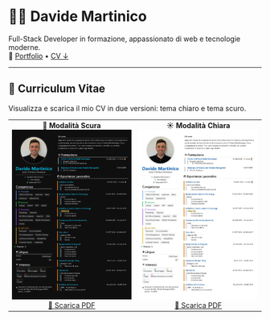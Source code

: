 # 👨‍💻 Davide Martinico

Full-Stack Developer in formazione, appassionato di web e tecnologie moderne.  
🔗 [Portfolio](https://davide-martinico-portfolio.netlify.app/) • [CV ↓](#-curriculum-vitae)

---

## 📄 Curriculum Vitae

Visualizza e scarica il mio CV in due versioni: tema chiaro e tema scuro.

<table>
  <tr>
    <td align="center">
      <strong>🌙 Modalità Scura</strong><br/>
      <a href="./cv-dark.pdf">
        <img src="./preview-dark.jpg" alt="Anteprima CV Scuro" width="300"/>
      </a><br/>
      <a href="./cv-dark.pdf">📄 Scarica PDF</a>
    </td>
    <td align="center">
      <strong>☀️ Modalità Chiara</strong><br/>
      <a href="./cv-light.pdf">
        <img src="./preview-light.jpg" alt="Anteprima CV Chiaro" width="300"/>
      </a><br/>
      <a href="./cv-light.pdf">📄 Scarica PDF</a>
    </td>
  </tr>
</table>
